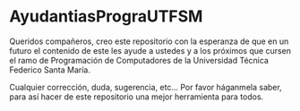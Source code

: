 # AyudantiasPrograUTFSM

Queridos compañeros, creo este repositorio con la esperanza de que en un futuro el contenido de este les ayude a ustedes y a los próximos que cursen el ramo de Programación de Computadores de la Universidad Técnica Federico Santa María.

Cualquier corrección, duda, sugerencia, etc... Por favor háganmela saber, para así hacer de este repositorio una mejor herramienta para todos.

